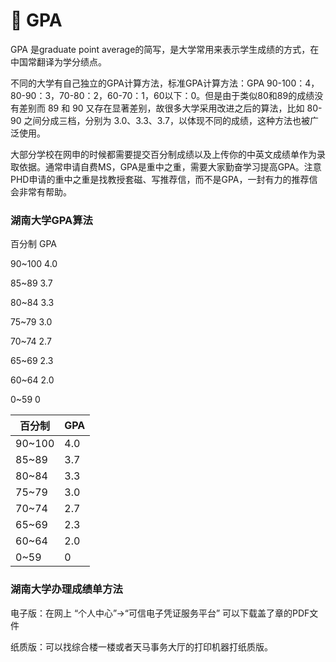 # 💯 GPA

&#x20;   GPA 是graduate point average的简写，是大学常用来表示学生成绩的方式，在中国常翻译为学分绩点。

&#x20;   不同的大学有自己独立的GPA计算方法，标准GPA计算方法：GPA 90-100：4，80-90：3，70-80：2，60-70：1，60以下：0。但是由于类似80和89的成绩没有差别而 89 和 90 又存在显著差别，故很多大学采用改进之后的算法，比如 80-90 之间分成三档，分别为 3.0、3.3、3.7，以体现不同的成绩，这种方法也被广泛使用。

&#x20;   大部分学校在网申的时候都需要提交百分制成绩以及上传你的中英文成绩单作为录取依据。通常申请自费MS，GPA是重中之重，需要大家勤奋学习提高GPA。注意PHD申请的重中之重是找教授套磁、写推荐信，而不是GPA，一封有力的推荐信会非常有帮助。

### 湖南大学GPA算法​

百分制            GPA

90\~100           4.0

85\~89             3.7

80\~84             3.3

75\~79              3.0

70\~74              2.7

65\~69              2.3

60\~64              2.0

0\~59                 0

| 百分制     | GPA |
| ------- | --- |
| 90\~100 | 4.0 |
| 85\~89  | 3.7 |
| 80\~84  | 3.3 |
| 75\~79  | 3.0 |
| 70\~74  | 2.7 |
| 65\~69  | 2.3 |
| 60\~64  | 2.0 |
| 0\~59   | 0   |

### 湖南大学办理成绩单方法

电子版：在网上 “个人中心”->“可信电子凭证服务平台” 可以下载盖了章的PDF文件

纸质版：可以找综合楼一楼或者天马事务大厅的打印机器打纸质版。
